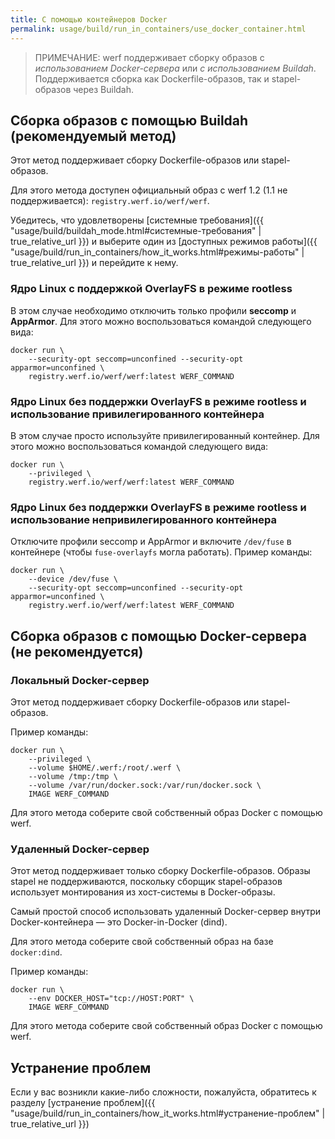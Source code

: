 ```yaml
---
title: С помощью контейнеров Docker
permalink: usage/build/run_in_containers/use_docker_container.html
---
```


> ПРИМЕЧАНИЕ: werf поддерживает сборку образов с _использованием Docker-сервера_ или _с использованием Buildah_. Поддерживается сборка как Dockerfile-образов, так и stapel-образов через Buildah.

## Сборка образов с помощью Buildah (рекомендуемый метод)

Этот метод поддерживает сборку Dockerfile-образов или stapel-образов.

Для этого метода доступен официальный образ с werf 1.2 (1.1 не поддерживается): `registry.werf.io/werf/werf`.

Убедитесь, что удовлетворены [системные требования]({{ "usage/build/buildah_mode.html#системные-требования" | true_relative_url }}) и выберите один из [доступных режимов работы]({{ "usage/build/run_in_containers/how_it_works.html#режимы-работы" | true_relative_url }}) и перейдите к нему.

### Ядро Linux с поддержкой OverlayFS в режиме rootless

В этом случае необходимо отключить только профили **seccomp** и **AppArmor**. Для этого можно воспользоваться командой следующего вида:

```shell
docker run \
    --security-opt seccomp=unconfined --security-opt apparmor=unconfined \
    registry.werf.io/werf/werf:latest WERF_COMMAND
```

### Ядро Linux без поддержки OverlayFS в режиме rootless и использование привилегированного контейнера

В этом случае просто используйте привилегированный контейнер. Для этого можно воспользоваться командой следующего вида:

```shell
docker run \
    --privileged \
    registry.werf.io/werf/werf:latest WERF_COMMAND
```

### Ядро Linux без поддержки OverlayFS в режиме rootless и использование непривилегированного контейнера

Отключите профили seccomp и AppArmor и включите `/dev/fuse` в контейнере (чтобы `fuse-overlayfs` могла работать). Пример команды:

```shell
docker run \
    --device /dev/fuse \
    --security-opt seccomp=unconfined --security-opt apparmor=unconfined \
    registry.werf.io/werf/werf:latest WERF_COMMAND
```

## Сборка образов с помощью Docker-сервера (не рекомендуется)

### Локальный Docker-сервер

Этот метод поддерживает сборку Dockerfile-образов или stapel-образов.

Пример команды:

```shell
docker run \
    --privileged \
    --volume $HOME/.werf:/root/.werf \
    --volume /tmp:/tmp \
    --volume /var/run/docker.sock:/var/run/docker.sock \
    IMAGE WERF_COMMAND
```

Для этого метода соберите свой собственный образ Docker с помощью werf.

### Удаленный Docker-сервер

Этот метод поддерживает только сборку Dockerfile-образов. Образы stapel не поддерживаются, поскольку сборщик stapel-образов использует монтирования из хост-системы в Docker-образы.

Самый простой способ использовать удаленный Docker-сервер внутри Docker-контейнера — это Docker-in-Docker (dind).

Для этого метода соберите свой собственный образ на базе `docker:dind`.

Пример команды:

```shell
docker run \
    --env DOCKER_HOST="tcp://HOST:PORT" \
    IMAGE WERF_COMMAND
```

Для этого метода соберите свой собственный образ Docker с помощью werf.

## Устранение проблем

Если у вас возникли какие-либо сложности, пожалуйста, обратитесь к разделу [устранение проблем]({{ "usage/build/run_in_containers/how_it_works.html#устранение-проблем" | true_relative_url }})
